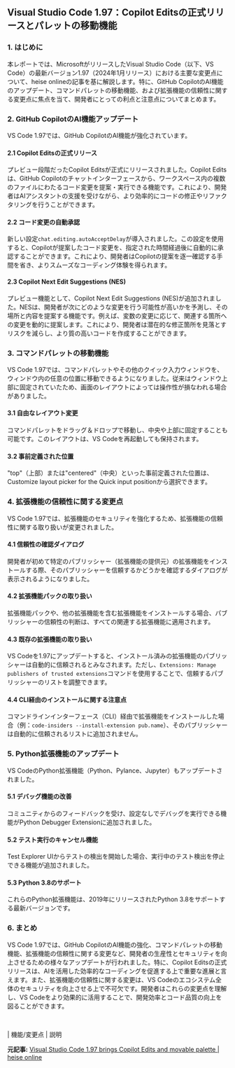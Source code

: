 ## Visual Studio Code 1.97：Copilot Editsの正式リリースとパレットの移動機能

### 1. はじめに

本レポートでは、MicrosoftがリリースしたVisual Studio Code（以下、VS Code）の最新バージョン1.97（2024年1月リリース）における主要な変更点について、heise onlineの記事を基に解説します。特に、GitHub CopilotのAI機能のアップデート、コマンドパレットの移動機能、および拡張機能の信頼性に関する変更点に焦点を当て、開発者にとっての利点と注意点についてまとめます。

### 2. GitHub CopilotのAI機能アップデート

VS Code 1.97では、GitHub CopilotのAI機能が強化されています。

#### 2.1 Copilot Editsの正式リリース

プレビュー段階だったCopilot Editsが正式にリリースされました。Copilot Editsは、GitHub Copilotのチャットインターフェースから、ワークスペース内の複数のファイルにわたるコード変更を提案・実行できる機能です。これにより、開発者はAIアシスタントの支援を受けながら、より効率的にコードの修正やリファクタリングを行うことができます。

#### 2.2 コード変更の自動承認

新しい設定`chat.editing.autoAcceptDelay`が導入されました。この設定を使用すると、Copilotが提案したコード変更を、指定された時間経過後に自動的に承認することができます。これにより、開発者はCopilotの提案を逐一確認する手間を省き、よりスムーズなコーディング体験を得られます。

#### 2.3 Copilot Next Edit Suggestions (NES)

プレビュー機能として、Copilot Next Edit Suggestions (NES)が追加されました。NESは、開発者が次にどのような変更を行う可能性が高いかを予測し、その場所と内容を提案する機能です。例えば、変数の変更に応じて、関連する箇所への変更を動的に提案します。これにより、開発者は潜在的な修正箇所を見落とすリスクを減らし、より質の高いコードを作成することができます。

### 3. コマンドパレットの移動機能

VS Code 1.97では、コマンドパレットやその他のクイック入力ウィンドウを、ウィンドウ内の任意の位置に移動できるようになりました。従来はウィンドウ上部に固定されていたため、画面のレイアウトによっては操作性が損なわれる場合がありました。

#### 3.1 自由なレイアウト変更

コマンドパレットをドラッグ＆ドロップで移動し、中央や上部に固定することも可能です。このレイアウトは、VS Codeを再起動しても保持されます。

#### 3.2 事前定義された位置

"top"（上部）または"centered"（中央）といった事前定義された位置は、Customize layout picker for the Quick input positionから選択できます。

### 4. 拡張機能の信頼性に関する変更点

VS Code 1.97では、拡張機能のセキュリティを強化するため、拡張機能の信頼性に関する取り扱いが変更されました。

#### 4.1 信頼性の確認ダイアログ

開発者が初めて特定のパブリッシャー（拡張機能の提供元）の拡張機能をインストールする際、そのパブリッシャーを信頼するかどうかを確認するダイアログが表示されるようになりました。

#### 4.2 拡張機能パックの取り扱い

拡張機能パックや、他の拡張機能を含む拡張機能をインストールする場合、パブリッシャーの信頼性の判断は、すべての関連する拡張機能に適用されます。

#### 4.3 既存の拡張機能の取り扱い

VS Codeを1.97にアップデートすると、インストール済みの拡張機能のパブリッシャーは自動的に信頼されるとみなされます。ただし、`Extensions: Manage publishers of trusted extensions`コマンドを使用することで、信頼するパブリッシャーのリストを調整できます。

#### 4.4 CLI経由のインストールに関する注意点

コマンドラインインターフェース（CLI）経由で拡張機能をインストールした場合（例：`code-insiders --install-extension pub.name`）、そのパブリッシャーは自動的に信頼されるリストに追加されません。

### 5. Python拡張機能のアップデート

VS CodeのPython拡張機能（Python、Pylance、Jupyter）もアップデートされました。

#### 5.1 デバッグ機能の改善

コミュニティからのフィードバックを受け、設定なしでデバッグを実行できる機能がPython Debugger Extensionに追加されました。

#### 5.2 テスト実行のキャンセル機能

Test Explorer UIからテストの検出を開始した場合、実行中のテスト検出を停止できる機能が追加されました。

#### 5.3 Python 3.8のサポート

これらのPython拡張機能は、2019年にリリースされたPython 3.8をサポートする最新バージョンです。

### 6. まとめ

VS Code 1.97では、GitHub CopilotのAI機能の強化、コマンドパレットの移動機能、拡張機能の信頼性に関する変更など、開発者の生産性とセキュリティを向上させるための様々なアップデートが行われました。特に、Copilot Editsの正式リリースは、AIを活用した効率的なコーディングを促進する上で重要な進展と言えます。また、拡張機能の信頼性に関する変更は、VS Codeのエコシステム全体のセキュリティを向上させる上で不可欠です。開発者はこれらの変更点を理解し、VS Codeをより効果的に活用することで、開発効率とコード品質の向上を図ることができます。

<br>

| 機能/変更点 | 説明 

**元記事:** [
 Visual Studio Code 1.97 brings Copilot Edits and movable palette | heise online
](https://www.heise.de/en/news/Visual-Studio-Code-1-97-brings-Copilot-Edits-and-movable-palette-10274379.html)